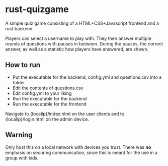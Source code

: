 # rust-quizgame

A simple quiz game consisting of a HTML+CSS+Javascript frontend and a rust backend.

Players can select a username to play with. They then answer multiple rounds of questions with pauses in between. During the pauses, the correct answer, as well as a statistic how players have answered, are shown.

## How to run
- Put the executable for the backend, config.yml and questions.csv into a folder
- Edit the contents of questions.csv
- Edit config.yml to your liking
- Run the executable for the backend
- Run the executable for the frontend


Navigate to {localip}/index.html on the user clients and to {localip}/login.html on the admin device.

## Warning
Only host this on a local network with devices you trust. There was **no** emphasis on securing communication, since this is meant for the use in a group with kids.